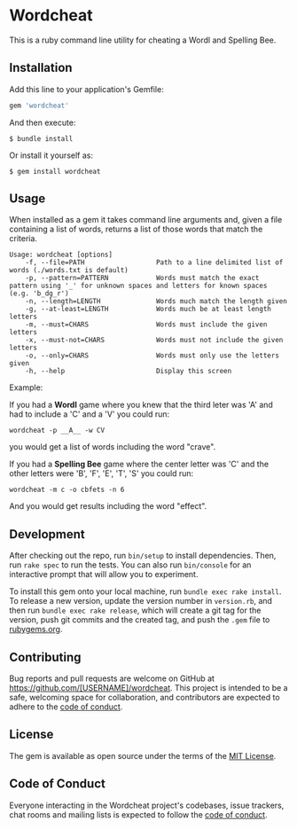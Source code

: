 # Wordcheat

This is a ruby command line utility for cheating a Wordl and Spelling Bee. 


## Installation

Add this line to your application's Gemfile:

```ruby
gem 'wordcheat'
```

And then execute:

    $ bundle install

Or install it yourself as:

    $ gem install wordcheat

## Usage

When installed as a gem it takes command line arguments and, given a file containing a list of words, returns a list of those words that match the criteria.

```
Usage: wordcheat [options]
    -f, --file=PATH                  Path to a line delimited list of words (./words.txt is default)
    -p, --pattern=PATTERN            Words must match the exact pattern using '_' for unknown spaces and letters for known spaces (e.g. 'b_dg_r')
    -n, --length=LENGTH              Words much match the length given
    -g, --at-least=LENGTH            Words much be at least length letters
    -m, --must=CHARS                 Words must include the given letters
    -x, --must-not=CHARS             Words must not include the given letters
    -o, --only=CHARS                 Words must only use the letters given
    -h, --help                       Display this screen
```

Example:

If you had a **Wordl** game where you knew that the third leter was 'A' and had to include a 'C' and a 'V' you could run:

```
wordcheat -p __A__ -w CV
```

you would get a list of words including the word "crave".

If you had a **Spelling Bee** game where the center letter was 'C' and the other letters were 'B', 'F', 'E', 'T', 'S' you could run:

```
wordcheat -m c -o cbfets -n 6
```

And you would get results including the word "effect".  

## Development

After checking out the repo, run `bin/setup` to install dependencies. Then, run `rake spec` to run the tests. You can also run `bin/console` for an interactive prompt that will allow you to experiment.

To install this gem onto your local machine, run `bundle exec rake install`. To release a new version, update the version number in `version.rb`, and then run `bundle exec rake release`, which will create a git tag for the version, push git commits and the created tag, and push the `.gem` file to [rubygems.org](https://rubygems.org).


## Contributing

Bug reports and pull requests are welcome on GitHub at https://github.com/[USERNAME]/wordcheat. This project is intended to be a safe, welcoming space for collaboration, and contributors are expected to adhere to the [code of conduct](https://github.com/[USERNAME]/wordcheat/blob/main/CODE_OF_CONDUCT.md).

## License

The gem is available as open source under the terms of the [MIT License](https://opensource.org/licenses/MIT).

## Code of Conduct

Everyone interacting in the Wordcheat project's codebases, issue trackers, chat rooms and mailing lists is expected to follow the [code of conduct](https://github.com/[USERNAME]/wordcheat/blob/main/CODE_OF_CONDUCT.md).

